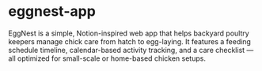# eggnest-app
EggNest is a simple, Notion-inspired web app that helps backyard poultry keepers manage chick care from hatch to egg-laying. It features a feeding schedule timeline, calendar-based activity tracking, and a care checklist — all optimized for small-scale or home-based chicken setups.
